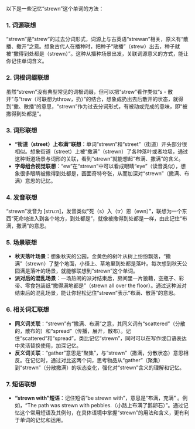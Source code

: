 以下是一些记忆“strewn”这个单词的方法：

### 1. 词源联想
“strewn”是“strew”的过去分词形式，词源上与古英语“strewan”相关，原义有“散播、撒开”之意。想象古代人在播种时，把种子“散播”（strew）出去，种子就被“撒得到处都是（strewn）”。这种从播种场景出发，关联词源意义的方式，能让你记住单词含义。 

### 2. 词根词缀联想
虽然“strewn”没有典型常见的词根词缀，但可以把“strew”看作类似“s - 散开”与“trew（可联想为throw，扔）”的结合，想象成扔出去后散开的状态，就得到“撒、散播”的意思，“strewn”作为过去分词形式，有被动或完成的意味，即“被撒得到处都是”。

### 3. 词形联想
 - **“街道（street）上布满”联想**：单词“strewn”和“street”（街道）开头部分很相似。想象街道（street）上被“撒满”（strewn）了各种落叶或者垃圾，通过这种街道场景与词形的关联，看到“strewn”就能想起“布满、撒满”的含义。
 - **字母组合视觉联想**：“ew”在“strewn”中可以看成眼睛“eye”（读音类似），想象很多眼睛被撒得到处都是，画面奇特夸张，从而加深对“strewn”（撒满、布满）意思的记忆。

### 4. 发音联想
“strewn”发音为 [struːn]，发音类似“死（s）入（tr）恩（ewn）”，联想为一个东西“死命地进入到各个地方，到处都是”，就像被撒得到处都是一样，由此记住“布满，撒满”的意思。

### 5. 场景联想
 - **秋天落叶场景**：想象秋天的公园，金黄色的树叶从树上纷纷飘落，“撒满”（strewn）了整个地面，小径上、草地里到处都是落叶。每次想到秋天公园满是落叶的场景，就能够联想到“strewn”这个单词。
 - **派对后的混乱场景**：一场热闹的派对结束后，房间里一片狼藉，空瓶子、彩带、零食包装纸“撒得满地都是”（strewn all over the floor）。通过这种派对结束后的混乱场景，能让你轻松记住“strewn”表示“布满、散落”的意思。

### 6. 相关词汇联想
 - **同义词关联**：“strewn”有“撒满、布满”之意，其同义词有“scattered”（分散的，散布的）和“spread”（传播，展开，散布）。记住“scattered”和“spread”，类比记忆“strewn”，同时可以在写作或口语表达中灵活替换使用，加深记忆。
 - **反义词关联**：“gather”意思是“聚集”，与“strewn”（撒满，分散状态）意思相反。在记忆时，通过对比这两个词，思考物品从“gather”（聚集）到“strewn”（分散撒满）的状态变化，强化对“strewn”含义的理解和记忆。

### 7. 短语联想
 - **“strewn with”短语**：记住短语“be strewn with”，意思是“布满，充满” 。例如，“The path was strewn with pebbles.（小路上布满了鹅卵石）”。通过记忆这个常用短语及其例句，在具体语境中掌握“strewn”的用法和含义，更有利于单词的记忆和运用。 